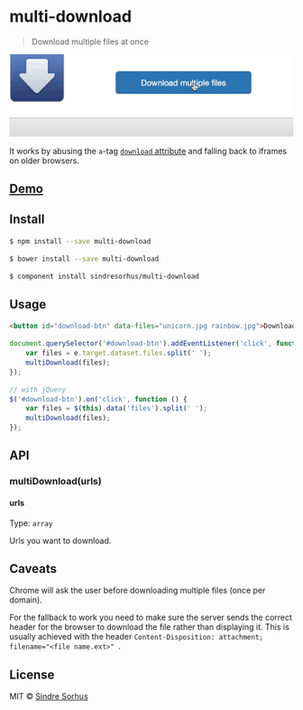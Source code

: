 # multi-download

> Download multiple files at once

![](screenshot.gif)

It works by abusing the `a`-tag [`download` attribute](https://developer.mozilla.org/en-US/docs/Web/HTML/Element/a#attr-download) and falling back to iframes on older browsers.


## [Demo](http://sindresorhus.com/multi-download)


## Install

```sh
$ npm install --save multi-download
```

```sh
$ bower install --save multi-download
```

```sh
$ component install sindresorhus/multi-download
```


## Usage

```html
<button id="download-btn" data-files="unicorn.jpg rainbow.jpg">Download</button>
```

```js
document.querySelector('#download-btn').addEventListener('click', function (e) {
	var files = e.target.dataset.files.split(' ');
	multiDownload(files);
});
```

```js
// with jQuery
$('#download-btn').on('click', function () {
	var files = $(this).data('files').split(' ');
	multiDownload(files);
});
```


## API

### multiDownload(urls)

#### urls

Type: `array`

Urls you want to download.


## Caveats

Chrome will ask the user before downloading multiple files (once per domain).

For the fallback to work you need to make sure the server sends the correct header for the browser to download the file rather than displaying it. This is usually achieved with the header `Content-Disposition: attachment; filename="<file name.ext>" `.


## License

MIT © [Sindre Sorhus](http://sindresorhus.com)

